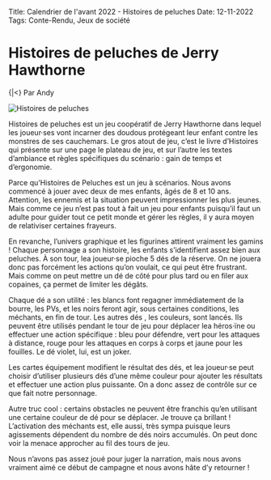 Title: Calendrier de l'avant 2022 - Histoires de peluches
Date: 12-11-2022
Tags: Conte-Rendu, Jeux de société

# Histoires de peluches de Jerry Hawthorne
{|<} Par Andy

![Histoires de peluches](https://s1.qwant.com/thumbr/700x0/0/1/daf02727c51ddf11fe2a7301d10a580038ef4fb15ce13f13bb84589c5e5013/Histoires-de-Peluches-22.jpg?u=https%3A%2F%2Fplateaumarmots.fr%2Fwp-content%2Fuploads%2F2019%2F01%2FHistoires-de-Peluches-22.jpg&q=0&b=1&p=0&a=0)

Histoires de peluches est un jeu coopératif de Jerry Hawthorne dans lequel les joueur·ses vont incarner des doudous protégeant leur enfant contre les monstres de ses cauchemars. Le gros atout de jeu, c’est le livre d’Histoires qui présente sur une page le plateau de jeu, et sur l’autre les textes d’ambiance et règles spécifiques du scénario : gain de temps et d’ergonomie.

Parce qu’Histoires de Peluches est un jeu à scénarios. Nous avons commencé à jouer avec deux de mes enfants, âgés de 8 et 10 ans. Attention, les ennemis et la situation peuvent impressionner les plus jeunes. Mais comme ce jeu n’est pas tout à fait un jeu pour enfants puisqu’il faut un adulte pour guider tout ce petit monde et gérer les règles, il y aura moyen de relativiser certaines frayeurs.

En revanche, l’univers graphique et les figurines attirent vraiment les gamins ! Chaque personnage a son histoire, les enfants s’identifient assez bien aux peluches. À son tour, lea joueur·se pioche 5 dés de la réserve. On ne jouera donc pas forcément les actions qu’on voulait, ce qui peut être frustrant. Mais comme on peut mettre un dé de côté pour plus tard ou en filer aux copaines, ça permet de limiter les dégâts.

Chaque dé a son utilité : les blancs font regagner immédiatement de la bourre, les PVs, et les noirs feront agir, sous certaines conditions, les méchants, en fin de tour. Les autres dés , les couleurs, sont lancés. Ils peuvent être utilisés pendant le tour de jeu pour déplacer lea héros·ïne ou effectuer une action spécifique : bleu pour défendre, vert pour les attaques à distance, rouge pour les attaques en corps à corps et jaune pour les fouilles. Le dé violet, lui, est un joker.

Les cartes équipement modifient le résultat des dés, et lea joueur·se peut choisir d’utiliser plusieurs dés d’une même couleur pour ajouter les résultats et effectuer une action plus puissante. On a donc assez de contrôle sur ce que fait notre personnage.

Autre truc cool : certains obstacles ne peuvent être franchis qu’en utilisant une certaine couleur de dé pour se déplacer. Je trouve ça brillant ! L’activation des méchants est, elle aussi, très sympa puisque leurs agissements dépendent du nombre de dés noirs accumulés. On peut donc voir la menace approcher au fil des tours de jeu.

Nous n’avons pas assez joué pour juger la narration, mais nous avons vraiment aimé ce début de campagne et nous avons hâte d’y retourner !
